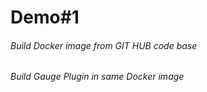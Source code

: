 # Demo#1

###### Build Docker image from GIT HUB code base
###### Build Gauge Plugin in same Docker image 
